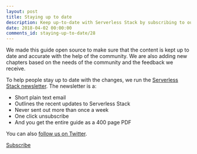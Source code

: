 ```yaml
---
layout: post
title: Staying up to date
description: Keep up-to-date with Serverless Stack by subscribing to our email newsletter.
date: 2018-04-02 00:00:00
comments_id: staying-up-to-date/28
---
```

We made this guide open source to make sure that the content is kept up to date and accurate with the help of the community. We are also adding new chapters based on the needs of the community and the feedback we receive.

To help people stay up to date with the changes, we run the <a href="{{ site.newsletter_signup_form }}" target="_blank">Serverless Stack newsletter</a>. The newsletter is a:

- Short plain text email
- Outlines the recent updates to Serverless Stack
- Never sent out more than once a week
- One click unsubscribe
- And you get the entire guide as a 400 page PDF

You can also <a target="_blank" href="{{ site.twitter_url }}">follow us on Twitter</a>.

<a class="button contact" href="{{ site.newsletter_signup_form }}" target="_blank">Subscribe</a>
